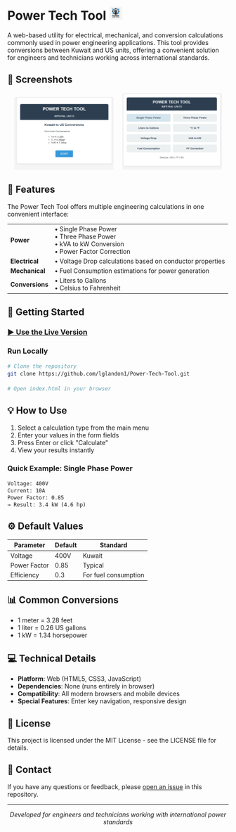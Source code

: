 # Power Tech Tool <img src="https://github.com/lglandon1/Power-Tech-Tool/blob/main/Light%20Icon.png" alt="Tool Icon" width="30" height="30">

A web-based utility for electrical, mechanical, and conversion calculations commonly used in power engineering applications. This tool provides conversions between Kuwait and US units, offering a convenient solution for engineers and technicians working across international standards.

## 📱 Screenshots

<p align="center">
  <img src="https://github.com/lglandon1/Power-Tech-Tool/blob/main/Screenshot%202025-03-31%201.png" alt="Main Menu" width="45%">
  &nbsp; &nbsp;
  <img src="https://github.com/lglandon1/Power-Tech-Tool/blob/main/Screenshot%202025-03-31%202.png" alt="Calculator Screen" width="45%">
</p>

## 🔧 Features

The Power Tech Tool offers multiple engineering calculations in one convenient interface:

<table>
  <tr>
    <td><b>Power</b></td>
    <td>
      • Single Phase Power <br>
      • Three Phase Power <br>
      • kVA to kW Conversion <br>
      • Power Factor Correction
    </td>
  </tr>
  <tr>
    <td><b>Electrical</b></td>
    <td>• Voltage Drop calculations based on conductor properties</td>
  </tr>
  <tr>
    <td><b>Mechanical</b></td>
    <td>• Fuel Consumption estimations for power generation</td>
  </tr>
  <tr>
    <td><b>Conversions</b></td>
    <td>
      • Liters to Gallons <br>
      • Celsius to Fahrenheit
    </td>
  </tr>
</table>

## 🚀 Getting Started

### [▶️ Use the Live Version](https://lglandon1.github.io/Power-Tech-Tool/)

### Run Locally
```bash
# Clone the repository
git clone https://github.com/lglandon1/Power-Tech-Tool.git

# Open index.html in your browser
```

## 💡 How to Use

1. Select a calculation type from the main menu
2. Enter your values in the form fields
3. Press Enter or click "Calculate"
4. View your results instantly

### Quick Example: Single Phase Power

```
Voltage: 400V
Current: 10A
Power Factor: 0.85
→ Result: 3.4 kW (4.6 hp)
```

## ⚙️ Default Values

| Parameter | Default | Standard |
|-----------|---------|----------|
| Voltage | 400V | Kuwait |
| Power Factor | 0.85 | Typical |
| Efficiency | 0.3 | For fuel consumption |

## 📊 Common Conversions

- 1 meter = 3.28 feet
- 1 liter = 0.26 US gallons
- 1 kW = 1.34 horsepower

## 💻 Technical Details

- **Platform**: Web (HTML5, CSS3, JavaScript)
- **Dependencies**: None (runs entirely in browser)
- **Compatibility**: All modern browsers and mobile devices
- **Special Features**: Enter key navigation, responsive design

## 📄 License

This project is licensed under the MIT License - see the LICENSE file for details.

## 📧 Contact

If you have any questions or feedback, please [open an issue](https://github.com/lglandon1/Power-Tech-Tool/issues) in this repository.

---

<p align="center">
  <i>Developed for engineers and technicians working with international power standards</i>
</p>
